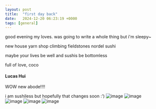 ```yaml
---
layout: post
title:  "first day back"
date:   2024-12-20 06:23:19 +0000
tags: [general]
---
```

good evening my loves. was going to write a whole thing but i'm sleepy~

new house
yarn shop
climbing
fieldstones
nordel sushi

maybe your lives be well and sushis be bottomless

full of love,
coco

#### Lucas Hui
WOW new abode!!!!

i am sushiless but hopefully that changes soon :')
![image](https://github.com/user-attachments/assets/06760799-d5e3-4c85-a97c-959801098bc3)
![image](https://github.com/user-attachments/assets/7991369a-552b-462d-8912-63ee13fd80d8)
![image](https://github.com/user-attachments/assets/5ad40528-fc07-4beb-85b4-5db11f7ddb1f)
![image](https://github.com/user-attachments/assets/281297fd-8595-4a6e-8346-9ca148415b4b)
![image](https://github.com/user-attachments/assets/7d71c7a9-8b2f-4f00-852c-362e042e95aa)

